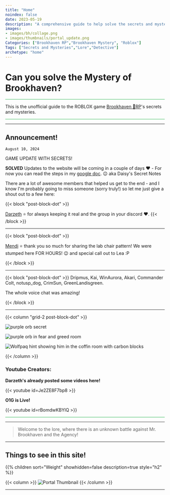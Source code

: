 ```yaml
---
title: "Home"
noindex: false
date: 2023-05-19
description: "A comprehensive guide to help solve the secrets and mysteries of Brookhaven RP. A walkthrough of quests, a casebook with notes and details."
images: 
- images/bh/collage.png
- images/thumbnails/portal_update.png
Categories: ["Brookhaven RP","Brookhaven Mystery", "Roblox"]
Tags: ["Secrets and Mysteries","Lore","Detective"]
archetype: "home"
---
```


# Can you solve the **Mystery** of Brookhaven?

<hr style="background-color: #28b44c" size=8>

This is the unofficial guide to the ROBLOX game <a href="https://www.roblox.com/games/4924922222/Brookhaven-RP" ref="noopener">Brookhaven 🏡RP</a>'s secrets and mysteries.



<hr style="background-color: #28b44c" size=8>

---

## Announcement!

`August 10, 2024`

GAME UPDATE WITH SECRETS!

**SOLVED** Updates to the website will be coming in a couple of days :heart: - For now you can read the steps in my [google doc](https://docs.google.com/document/d/1xIEoVSAsFoBpZYfg6fYfoWsWe6F7Pu-ARkPTVMRCTZk/edit?usp=sharing). :wink: aka Daisy's Secret Notes


There are a lot of awesome members that helped us get to the end - and I know I'm probably going to miss someone (sorry truly!) so let me just give a shout out to a few here: 


{{< block "post-block-dot" >}}

[Darzeth](https://www.youtube.com/@XdarzethX) :star: for always keeping it real and the group in your discord :heart:.
{{< /block >}}

---

{{< block "post-block-dot" >}}

[Mendi](https://www.youtube.com/@Mendire) :star: thank you so much for sharing the lab chair pattern! We were stumped here FOR HOURS! :wink: and special call out to Lea :P 

{{< /block >}}

---

{{< block "post-block-dot" >}}
Dripmus, Kai, WinAurora, Akari, Commander Colt, notusp_dog, CrimSun, GreenLandisgreen. 

The whole voice chat was amazing!

{{< /block >}}

---

{{< column "grid-2 post-block-dot" >}}

![purple orb secret](/images/bh/purple-orb.png)

![purple orb in fear and greed room](/images/bh/fear-greed-room.png)

![Wolfpaq hint showing him in the coffin room with carbon blocks](/images/bh/wolfpaq_in_coffin_room_with_carbon_blocks.PNG)

{{< /column >}}


### Youtube Creators:


<div class="grid-2 post-vid-dot">

**Darzeth's already posted some videos here!** <div class="grid-1">{{< youtube id=Je2ZE8F7bp8 >}}</div>


**O1G is Live!** <div class="grid-1">{{< youtube id=rBomdwKBYlQ >}}</div>
</div>



<hr style="background-color: #28b44c" size=8>

---

> Welcome to the lore, where there is an unknown battle against Mr. Brookhaven and the Agency!


---

## Things to see in this site!


<div class="expand-content" style="display: block;">
{{% children sort="Weight" showhidden=false description=true style="h2"  %}}
</div>

{{< column >}}
![Portal Thumbnail](/images/thumbnails/portal_update.png)
{{< /column >}}

---

